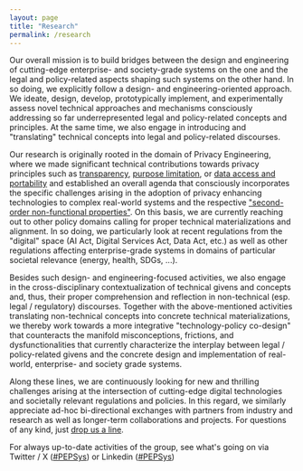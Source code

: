 ```yaml
---
layout: page
title: "Research"
permalink: /research
---
```


Our overall mission is to build bridges between the design and engineering of cutting-edge enterprise- and society-grade systems on the one and the legal and policy-related aspects shaping such systems on the other hand. In so doing, we explicitly follow a design- and engineering-oriented approach. We ideate, design, develop, prototypically implement, and experimentally assess novel technical approaches and mechanisms consciously addressing so far underrepresented legal and policy-related concepts and principles. At the same time, we also engage in introducing and "translating" technical concepts into legal and policy-related discourses. 

Our research is originally rooted in the domain of Privacy Engineering, where we made significant technical contributions towards privacy principles such as [transparency](https://scholar.google.com/scholar?oi=bibs&hl=en&cluster=17534929842019305805), [purpose limitation](https://dl.acm.org/doi/abs/10.1145/3341105.3375764), or [data access and portability](https://doi.org/10.1007/978-3-031-34444-2_9) and established an overall agenda that consciously incorporates the specific challenges arising in the adoption of privacy enhancing technologies to complex real-world systems and the respective ["second-order non-functional properties"](https://scholar.google.com/scholar?oi=bibs&hl=en&cluster=17937753304434579353). On this basis, we are currently reaching out to other policy domains calling for proper technical materializations and alignment. In so doing, we particularly look at recent regulations from the "digital" space (AI Act, Digital Services Act, Data Act, etc.) as well as other regulations affecting enterprise-grade systems in domains of particular societal relevance (energy, health, SDGs, ...).

Besides such design- and engineering-focused activities, we also engage in the cross-disciplinary contextualization of technical givens and concepts and, thus, their proper comprehension and reflection in non-technical (esp. legal / regulatory) discourses. Together with the above-mentioned activities translating non-technical concepts into concrete technical materializations, we thereby work towards a more integrative "technology-policy co-design" that counteracts the manifold misconceptions, frictions, and dysfunctionalities that currently characterize the interplay between legal / policy-related givens and the concrete design and implementation of real-world, enterprise- and society grade systems. 

Along these lines, we are continuously looking for new and thrilling challenges arising at the intersection of cutting-edge digital technologies and societally relevant regulations and policies. In this regard, we similarly appreciate ad-hoc bi-directional exchanges with partners from industry and research as well as longer-term collaborations and projects. For questions of any kind, just [drop us a line](mailto:frank.pallas@plus.ac.at).

For always up-to-date activities of the group, see what's going on via Twitter / X ([#PEPSys](https://twitter.com/hashtag/PEPSys?f=live)) or Linkedin ([#PEPSys](https://www.linkedin.com/feed/hashtag/?keywords=pepsys))


